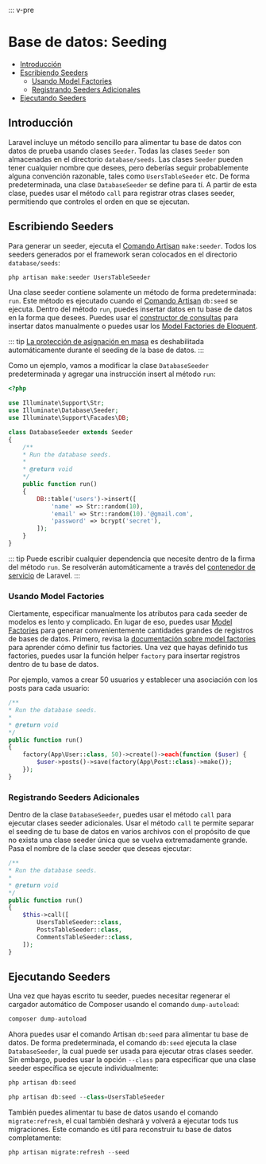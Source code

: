 ::: v-pre

# Base de datos: Seeding

- [Introducción](#introduction)
- [Escribiendo Seeders](#writing-seeders)
  - [Usando Model Factories](#using-model-factories)
  - [Registrando Seeders Adicionales](#calling-additional-seeders)
- [Ejecutando Seeders](#running-seeders)

<a name="introduction"></a>
## Introducción

Laravel incluye un método sencillo para alimentar tu base de datos con datos de prueba usando clases `Seeder`. Todas las clases `Seeder` son almacenadas en el directorio `database/seeds`. Las clases `Seeder` pueden tener cualquier nombre que desees, pero deberías seguir probablemente alguna convención razonable, tales como `UsersTableSeeder` etc. De forma predeterminada, una clase `DatabaseSeeder` se define para tí. A partir de esta clase, puedes usar el método `call` para registrar otras clases seeder, permitiendo que controles el orden en que se ejecutan.

<a name="writing-seeders"></a>
## Escribiendo Seeders

Para generar un seeder, ejecuta el [Comando Artisan](/docs/{{version}}/artisan) `make:seeder`. Todos los seeders generados por el framework seran colocados en el directorio `database/seeds`:

```php
php artisan make:seeder UsersTableSeeder
```

Una clase seeder contiene solamente un método de forma predeterminada: `run`. Este método es ejecutado cuando el [Comando Artisan](/docs/{{version}}/artisan) `db:seed` se ejecuta. Dentro del método `run`, puedes insertar datos en tu base de datos en la forma que desees. Puedes usar el [constructor de consultas](/docs/{{version}}/queries) para insertar datos manualmente o puedes usar los [Model Factories de Eloquent](/docs/{{version}}/database-testing#writing-factories).

::: tip
[La protección de asignación en masa](/docs/{{version}}/eloquent#mass-assignment) es deshabilitada automáticamente durante el seeding de la base de datos.
:::

Como un ejemplo, vamos a modificar la clase `DatabaseSeeder` predeterminada y agregar una instrucción insert al método `run`:

```php
<?php

use Illuminate\Support\Str;
use Illuminate\Database\Seeder;
use Illuminate\Support\Facades\DB;

class DatabaseSeeder extends Seeder
{
    /**
    * Run the database seeds.
    *
    * @return void
    */
    public function run()
    {
        DB::table('users')->insert([
            'name' => Str::random(10),
            'email' => Str::random(10).'@gmail.com',
            'password' => bcrypt('secret'),
        ]);
    }
}
```

::: tip
Puede escribir cualquier dependencia que necesite dentro de la firma del método `run`. Se resolverán automáticamente a través del [contenedor de servicio](/docs/{{version}}/container) de Laravel.
:::

<a name="using-model-factories"></a>
### Usando Model Factories

Ciertamente, especificar manualmente los atributos para cada seeder de modelos es lento y complicado. En lugar de eso, puedes usar [Model Factories](/docs/{{version}}/database-testing#writing-factories) para generar convenientemente cantidades grandes de registros de bases de datos. Primero, revisa la [documentación sobre model factories](/docs/{{version}}/database-testing#writing-factories) para aprender cómo definir tus factories. Una vez que hayas definido tus factories, puedes usar la función helper `factory` para insertar registros dentro de tu base de datos.

Por ejemplo, vamos a crear 50 usuarios y establecer una asociación con los posts para cada usuario:

```php
/**
* Run the database seeds.
*
* @return void
*/
public function run()
{
    factory(App\User::class, 50)->create()->each(function ($user) {
        $user->posts()->save(factory(App\Post::class)->make());
    });
}
```

<a name="calling-additional-seeders"></a>
### Registrando Seeders Adicionales

Dentro de la clase `DatabaseSeeder`, puedes usar el método `call` para ejecutar clases seeder adicionales. Usar el método `call` te permite separar el seeding de tu base de datos en varios archivos con el propósito de que no exista una clase seeder única que se vuelva extremadamente grande. Pasa el nombre de la clase seeder que deseas ejecutar:

```php
/**
* Run the database seeds.
*
* @return void
*/
public function run()
{
    $this->call([
        UsersTableSeeder::class,
        PostsTableSeeder::class,
        CommentsTableSeeder::class,
    ]);
}
```

<a name="running-seeders"></a>
## Ejecutando Seeders

Una vez que hayas escrito tu seeder, puedes necesitar regenerar el cargador automático de Composer usando el comando `dump-autoload`:

```php
composer dump-autoload
```

Ahora puedes usar el comando Artisan `db:seed` para alimentar tu base de datos. De forma predeterminada, el comando `db:seed` ejecuta la clase `DatabaseSeeder`, la cual puede ser usada para ejecutar otras clases seeder. Sin embargo, puedes usar la opción `--class` para especificar que una clase seeder específica se ejecute individualmente:

```php
php artisan db:seed

php artisan db:seed --class=UsersTableSeeder
```

También puedes alimentar tu base de datos usando el comando `migrate:refresh`, el cual también deshará y volverá a ejecutar tods tus migraciones. Este comando es útil para reconstruir tu base de datos completamente:

```php
php artisan migrate:refresh --seed
```